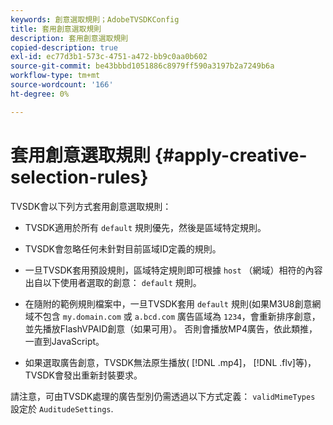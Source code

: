 ```yaml
---
keywords: 創意選取規則；AdobeTVSDKConfig
title: 套用創意選取規則
description: 套用創意選取規則
copied-description: true
exl-id: ec77d3b1-573c-4751-a472-bb9c0aa0b602
source-git-commit: be43bbbd1051886c8979ff590a3197b2a7249b6a
workflow-type: tm+mt
source-wordcount: '166'
ht-degree: 0%

---
```


# 套用創意選取規則 {#apply-creative-selection-rules}

TVSDK會以下列方式套用創意選取規則：

* TVSDK適用於所有 `default` 規則優先，然後是區域特定規則。
* TVSDK會忽略任何未針對目前區域ID定義的規則。
* 一旦TVSDK套用預設規則，區域特定規則即可根據 `host` （網域）相符的內容出自以下使用者選取的創意： `default` 規則。

* 在隨附的範例規則檔案中，一旦TVSDK套用 `default` 規則(如果M3U8創意網域不包含 `my.domain.com` 或 `a.bcd.com` 廣告區域為 `1234`，會重新排序創意，並先播放FlashVPAID創意（如果可用）。 否則會播放MP4廣告，依此類推，一直到JavaScript。

* 如果選取廣告創意，TVSDK無法原生播放( [!DNL .mp4]， [!DNL .flv]等)，TVSDK會發出重新封裝要求。

請注意，可由TVSDK處理的廣告型別仍需透過以下方式定義： `validMimeTypes` 設定於 `AuditudeSettings`.

<!-- 

In Android 2.5 API docs, I see a 
<span class="codeph"> setValidMimeTypes</span> but not a 
<span class="codeph"> getValidMimeTypes</span>.

 -->
